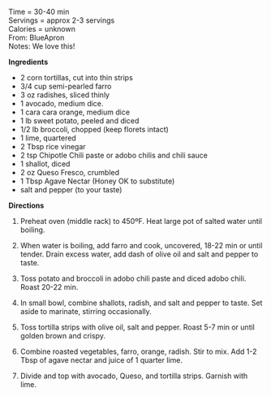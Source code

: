 Time = 30-40 min \
Servings = approx 2-3 servings \
Calories = unknown\
From: BlueApron \
Notes: We love this!

**Ingredients**

-  2 corn tortillas, cut into thin strips
-  3/4 cup semi-pearled farro
-  3 oz radishes, sliced thinly
-  1 avocado, medium dice. 
-  1 cara cara orange, medium dice
-  1 lb sweet potato, peeled and diced
-  1/2 lb broccoli, chopped (keep florets intact)
-  1 lime, quartered
-  2 Tbsp rice vinegar
-  2 tsp Chipotle Chili paste or adobo chilis and chili sauce
-  1 shallot, diced
-  2 oz Queso Fresco, crumbled
-  1 Tbsp Agave Nectar (Honey OK to substitute)
-  salt and pepper (to your taste)

**Directions**

1. Preheat oven (middle rack) to 450ºF. Heat large pot of salted water until boiling.

2. When water is boiling, add farro and cook, uncovered, 18-22 min or until tender. Drain excess water, add dash of olive oil and salt and pepper to taste. 

3. Toss potato and broccoli in adobo chili paste and diced adobo chili. Roast 20-22 min. 
4. In small bowl, combine shallots, radish, and salt and pepper to taste. Set aside to marinate, stirring occasionally. 

5. Toss tortilla strips with olive oil, salt and pepper. Roast 5-7 min or until golden brown and crispy. 

6. Combine roasted vegetables, farro, orange, radish. Stir to mix. Add 1-2 Tbsp of agave nectar and juice of 1 quarter lime. 

7. Divide and top with avocado,  Queso, and tortilla strips. Garnish with lime. 
